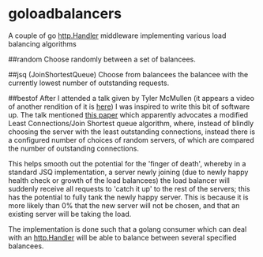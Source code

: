 # goloadbalancers

A couple of go [http.Handler](https://golang.org/pkg/net/http/#Handler)
middleware implementing various load balancing algorithms

##random
Choose randomly between a set of balancees.

##jsq (JoinShortestQueue)
Choose from balancees the balancee with the currently lowest number of outstanding
requests.

##bestof
After I attended a talk given by Tyler McMullen (it appears a video of another
rendition of it is [here](https://www.youtube.com/watch?v=kpvbOzHUakA))
I was inspired to write this bit of software up. The talk mentioned
[this paper](https://www.eecs.harvard.edu/~michaelm/postscripts/mythesis.pdf)
which apparently advocates a modified Least Connections/Join Shortest queue
algorithm, where, instead of blindly choosing the server with the least
outstanding connections, instead there is a configured number of choices of
random servers, of which are compared the number of outstanding connections.

This helps smooth out the potential for the 'finger of death', whereby in a
standard JSQ implementation, a server newly joining (due to newly happy health
check or growth of the load balancees) the load balancer will suddenly receive
all requests to 'catch it up' to the rest of the servers; this has the potential
to fully tank the newly happy server. This is because it is more likely than 0%
that the new server will not be chosen, and that an existing server will be
taking the load.

The implementation is done such that a golang consumer which can deal with an
[http.Handler](https://golang.org/pkg/net/http/#Handler) will be able to balance
between several specified balancees.
